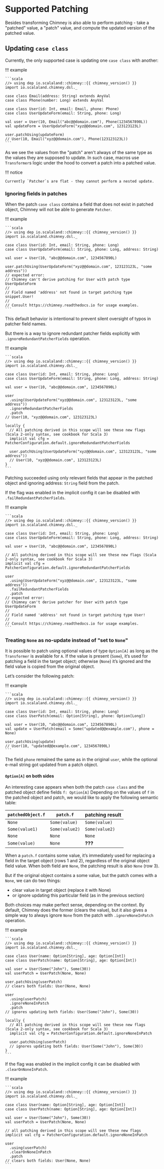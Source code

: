 # Supported Patching

Besides transforming Chimney is also able to perform patching - take a "patched" value, a "patch" value, and compute
the updated version of the patched value.

## Updating `case class`

Currently, the only supported case is updating one `case class` with another: 

!!! example

    ```scala
    //> using dep io.scalaland::chimney::{{ chimney_version() }}
    import io.scalaland.chimney.dsl._

    case class Email(address: String) extends AnyVal
    case class Phone(number: Long) extends AnyVal

    case class User(id: Int, email: Email, phone: Phone)
    case class UserUpdateForm(email: String, phone: Long)

    val user = User(10, Email("abc@@domain.com"), Phone(1234567890L))
    val updateForm = UserUpdateForm("xyz@@domain.com", 123123123L)

    user.patchUsing(updateForm)
    // User(10, Email("xyz@@domain.com"), Phone(123123123L))
    ```

As we see the values from the "patch" aren't always of the same type as the values they are supposed to update.
In such case, macros use `Transformer`s logic under the hood to convert a patch into a patched value. 

!!! notice

    Currently `Patcher`s are flat - they cannot perform a nested update. 

### Ignoring fields in patches

When the patch `case class` contains a field that does not exist in patched object, Chimney will not be able to generate
`Patcher`.

!!! example

    ```scala
    //> using dep io.scalaland::chimney::{{ chimney_version() }}
    import io.scalaland.chimney.dsl._

    case class User(id: Int, email: String, phone: Long)
    case class UserUpdateForm(email: String, phone: Long, address: String)

    val user = User(10, "abc@@domain.com", 1234567890L)

    user.patchUsing(UserUpdateForm("xyz@@domain.com", 123123123L, "some address"))
    // expected error:
    // Chimney can't derive patching for User with patch type UserUpdateForm
    //
    // Field named 'address' not found in target patching type snippet.User!
    //
    // Consult https://chimney.readthedocs.io for usage examples.
    ```

This default behavior is intentional to prevent silent oversight of typos in patcher field names.

But there is a way to ignore redundant patcher fields explicitly with `.ignoreRedundantPatcherFields` operation.

!!! example

    ```scala
    //> using dep io.scalaland::chimney::{{ chimney_version() }}
    import io.scalaland.chimney.dsl._

    case class User(id: Int, email: String, phone: Long)
    case class UserUpdateForm(email: String, phone: Long, address: String)

    val user = User(10, "abc@@domain.com", 1234567890L)

    user
      .using(UserUpdateForm("xyz@@domain.com", 123123123L, "some address"))
      .ignoreRedundantPatcherFields
      .patch
    // User(10, "xyz@@domain.com", 123123123L)

    locally {
      // All patching derived in this scope will see these new flags (Scala 2-only syntax, see cookbook for Scala 3)
      implicit val cfg = PatcherConfiguration.default.ignoreRedundantPatcherFields

      user.patchUsing(UserUpdateForm("xyz@@domain.com", 123123123L, "some address"))
      // User(10, "xyz@@domain.com", 123123123L)
    }
    ```

Patching succeeded using only relevant fields that appear in the patched object and ignoring address: `String` field 
from the patch.

If the flag was enabled in the implicit config it can be disabled with `.failRedundantPatcherFields`.

!!! example

    ```scala
    //> using dep io.scalaland::chimney::{{ chimney_version() }}
    import io.scalaland.chimney.dsl._

    case class User(id: Int, email: String, phone: Long)
    case class UserUpdateForm(email: String, phone: Long, address: String)

    val user = User(10, "abc@@domain.com", 1234567890L)

    // All patching derived in this scope will see these new flags (Scala 2-only syntax, see cookbook for Scala 3)
    implicit val cfg = PatcherConfiguration.default.ignoreRedundantPatcherFields

    user
      .using(UserUpdateForm("xyz@@domain.com", 123123123L, "some address"))
      .failRedundantPatcherFields
      .patch
    // expected error:
    // Chimney can't derive patcher for User with patch type UserUpdateForm
    //
    // Field named 'address' not found in target patching type User!
    //
    // Consult https://chimney.readthedocs.io for usage examples.
    ```

### Treating `None` as no-update instead of "set to `None`"

It is possible to patch using optional values of type `Option[A]` as long as the `Transformer` is available for `A`.
If the value is present (`Some`), it’s used for patching a field in the target object; otherwise (`None`) it’s ignored
and the field value is copied from the original object.

Let’s consider the following patch:

!!! example

    ```scala
    //> using dep io.scalaland::chimney::{{ chimney_version() }}
    import io.scalaland.chimney.dsl._

    case class User(id: Int, email: String, phone: Long)
    case class UserPatch(email: Option[String], phone: Option[Long])

    val user = User(10, "abc@@domain.com", 1234567890L)
    val update = UserPatch(email = Some("updated@@example.com"), phone = None)

    user.patchUsing(update)
    // User(10, "updated@@example.com", 1234567890L)
    ```

The field `phone` remained the same as in the original `user`, while the optional e-mail string got updated from
a patch object.

#### `Option[A]` on both sides

An interesting case appears when both the patch `case class` and the patched object define fields `f: Option[A]`
Depending on the values of `f` in the patched object and patch, we would like to apply the following semantic table:

| `patchedObject.f` | `patch.f`      | patching result |
|-------------------|----------------|-----------------|
| `None`            | `Some(value)`  | `Some(value)`   |
| `Some(value1)`    | `Some(value2)` | `Some(value2)`  |
| `None`            | `None`         | `None`          |
| `Some(value)`     | `None`         | **???**         |

When a `patch.f` contains some value, it’s immediately used for replacing a field in the target object (rows 1 and 2), 
regardless of the original object field value. When both field are `None`, the patching result is also `None` (row 3).

But if the original object contains a some value, but the patch comes with a `None`, we can do two things:

  - clear value in target object (replace it with None)
  - or ignore updating this particular field (as in the previous section)

Both choices may make perfect sense, depending on the context. By default, Chimney does the former (clears the value),
but it also gives a simple way to always ignore `None` from the patch with `.ignoreNoneInPatch` operation.

!!! example

    ```scala
    //> using dep io.scalaland::chimney::{{ chimney_version() }}
    import io.scalaland.chimney.dsl._

    case class User(name: Option[String], age: Option[Int])
    case class UserPatch(name: Option[String], age: Option[Int])

    val user = User(Some("John"), Some(30))
    val userPatch = UserPatch(None, None)

    user.patchUsing(userPatch)
    // clears both fields: User(None, None)

    user
      .using(userPatch)
      .ignoreNoneInPatch
      .patch
    // ignores updating both fields: User(Some("John"), Some(30))

    locally {
      // All patching derived in this scope will see these new flags (Scala 2-only syntax, see cookbook for Scala 3)
      implicit val cfg = PatcherConfiguration.default.ignoreNoneInPatch

      user.patchUsing(userPatch)
      // ignores updating both fields: User(Some("John"), Some(30))
    }
    ```

If the flag was enabled in the implicit config it can be disabled with `.clearOnNoneInPatch`.

!!! example

    ```scala
    //> using dep io.scalaland::chimney::{{ chimney_version() }}
    import io.scalaland.chimney.dsl._

    case class User(name: Option[String], age: Option[Int])
    case class UserPatch(name: Option[String], age: Option[Int])

    val user = User(Some("John"), Some(30))
    val userPatch = UserPatch(None, None)

    // all patching derived in this scope will see these new flags
    implicit val cfg = PatcherConfiguration.default.ignoreNoneInPatch

    user
      .using(userPatch)
      .clearOnNoneInPatch
      .patch
    // clears both fields: User(None, None)
    ```
 
